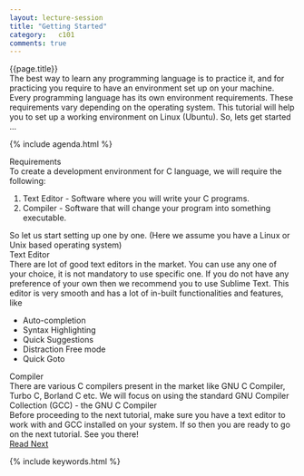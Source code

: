 ```yaml
---
layout: lecture-session
title: "Getting Started"
category:	c101
comments: true
---
```


<div class="lecture-title">
	{{page.title}}
</div>

<section>
	<div class="para">
		The best way to learn any programming language is to practice it, and for practicing you require to have an environment set up on your machine. Every programming language has its own environment requirements. These requirements vary depending on the operating system. This tutorial will help you to set up a working environment on <emphasis class="highlight">Linux (Ubuntu)</emphasis>. So, lets get started ...
	</div>
</section>

{% include agenda.html %}

<section>
	<div id="requirements" class="section-title">
		Requirements
	</div>
	<div class="para">
		To create a development environment for C language, we will require the following:
		<ol>
			<li>
				<emphasis class="highlight">Text Editor</emphasis> - Software where you will write your C programs.
			</li>
			<li>
				<emphasis class="highlight">Compiler</emphasis> - Software that will change your program into something executable.
			</li>
		</ol>
	</div>
	<div class="para">
		So let us start setting up one by one. (Here we assume you have a Linux or Unix based operating system)
	</div>
</section>

<section>
	<div id="text-editor" class="section-title">Text Editor</div>
	<div class="para">
		There are lot of good text editors in the market. You can use any one of your choice, it is not mandatory to use specific one. If you do not have any preference of your own then we recommend you to use <emphasis class="highlight">Sublime Text</emphasis>. This editor is very smooth and has a lot of in-built functionalities and features, like
		<ul>
			<li>Auto-completion</li>
			<li>Syntax Highlighting</li>
			<li>Quick Suggestions</li>
			<li>Distraction Free mode</li>
			<li>Quick Goto</li>
		</ul>
	</div>
</section>

<section>
	<div id="compiler" class="section-title">Compiler</div>
	<div class="para">
		There are various C compilers present in the market like GNU C Compiler, Turbo C, Borland C etc. We will focus on using the standard GNU Compiler Collection (GCC) - the <emphasis class="highlight">GNU C Compiler</emphasis>
	</div>
	<div class="para">
		Before proceeding to the next tutorial, make sure you have a text editor to work with and GCC installed on your system. If so then you are ready to go on the next tutorial. See you there!
	</div>
</section>

<section>
	<a class="button" href="{% post_url /codelearn/courses/c101/2014-01-29-c101-history-of-c %}">Read Next</a>
</section>

{% include keywords.html %}

<!--div class="code-statement clay">
	<p class="code-question">
		Write a program that outputs "Hello, World\n".
	</p>
	<p class="code-form">include code_upload_form.html qid="c101:1" </p>
</div-->

<!--table class="table table-hover">
<thead>
	<tr>
		<th>Title</th>
	</tr>
</thead>
{% tablerow lecture in site.categories.course-c-page %}
  <a href="{{ lecture.url }}">{{ lecture.title }}</a>
{% endtablerow %}
</table-->